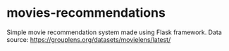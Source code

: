 # movies-recommendations
Simple movie recommendation system made using Flask framework.
Data source: https://grouplens.org/datasets/movielens/latest/
